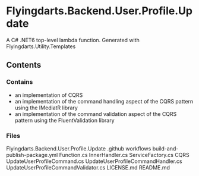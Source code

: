 # Flyingdarts.Backend.User.Profile.Update
A C# .NET6 top-level lambda function.
Generated with Flyingdarts.Utility.Templates

## Contents

### Contains
- an implementation of CQRS
- an implementation of the command handling aspect of the CQRS pattern using the IMediatR library
- an implementation of the command validation aspect of the CQRS pattern using the FluentValidation library

### Files
Flyingdarts.Backend.User.Profile.Update
    .github
        workflows
            build-and-publish-package.yml
    Function.cs
    InnerHandler.cs
    ServiceFactory.cs
    CQRS
        UpdateUserProfileCommand.cs
        UpdateUserProfileCommandHandler.cs
        UpdateUserProfileCommandValidator.cs
    LICENSE.md
    README.md